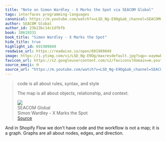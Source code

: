 ```yaml
---
title: "Note on Simon Wardley - X Marks the Spot via SEACOM Global"
tags: interfaces programming-languages
canonical: https://m.youtube.com/watch?v=LSD_Ng-E9Og&ab_channel=SEACOMGlobal
author: SEACOM Global
author_id: 23b23bc14c1dfbfb
book: 38619331
book_title: "Simon Wardley - X Marks the Spot"
hide_title: true
highlight_id: 691989849
readwise_url: https://readwise.io/open/691989849
image: https://i.ytimg.com/vi/LSD_Ng-E9Og/maxresdefault.jpg?sqp=-oaymwEmCIAKENAF8quKqQMa8AEB-AH-CYAC0AWKAgwIABABGH8gEyghMA8=&rs=AOn4CLCmP1-Zz3qlk1ncUZC6cg1fA9yuyQ
favicon_url: https://s2.googleusercontent.com/s2/favicons?domain=m.youtube.com
source_emoji: 🌐
source_url: "https://m.youtube.com/watch?v=LSD_Ng-E9Og&ab_channel=SEACOMGlobal#:~:text=code%20is%20all,relationship%2C%20and%20context."
---
```


> code is all about rules, syntax, and style
> 
> The map is all about objects, relationship, and context.
> <div class="quoteback-footer"><div class="quoteback-avatar"><img class="mini-favicon" src="https://s2.googleusercontent.com/s2/favicons?domain=m.youtube.com"></div><div class="quoteback-metadata"><div class="metadata-inner"><span style="display:none">FROM:</span><div aria-label="SEACOM Global" class="quoteback-author"> SEACOM Global</div><div aria-label="Simon Wardley - X Marks the Spot" class="quoteback-title"> Simon Wardley - X Marks the Spot</div></div></div><div class="quoteback-backlink"><a target="_blank" aria-label="go to the full text of this quotation" rel="noopener" href="https://m.youtube.com/watch?v=LSD_Ng-E9Og&ab_channel=SEACOMGlobal#:~:text=code%20is%20all,relationship%2C%20and%20context." class="quoteback-arrow"> Source</a></div></div>

And in Shopify Flow we don’t have code and the workflow is not a map; it is a graph. Graphs are all about nodes, edges, and direction.